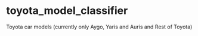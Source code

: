 # toyota_model_classifier
Toyota car models (currently only Aygo, Yaris and Auris and Rest of Toyota)
